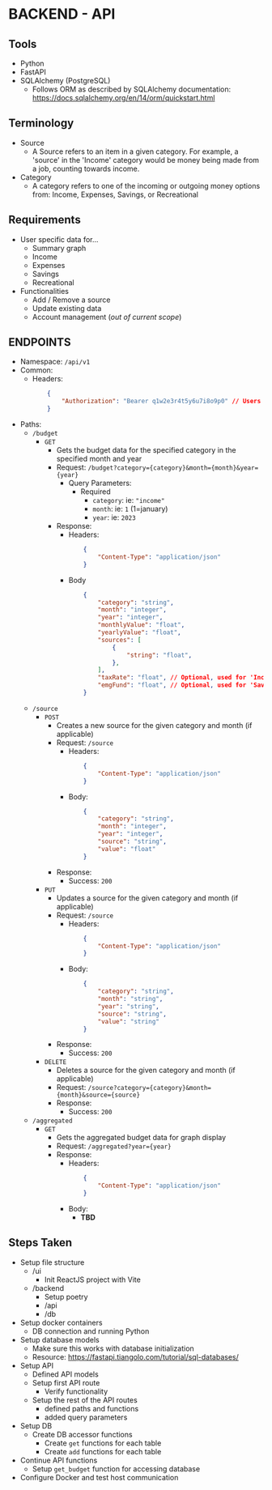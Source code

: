 # BACKEND - API

## Tools
 - Python
 - FastAPI
 - SQLAlchemy (PostgreSQL)
    - Follows ORM as described by SQLAlchemy documentation: https://docs.sqlalchemy.org/en/14/orm/quickstart.html

## Terminology
 - Source
    - A Source refers to an item in a given category. For example, a 'source' in the 'Income' category would be money being made from a job, counting towards income.
- Category
    - A category refers to one of the incoming or outgoing money options from: Income, Expenses, Savings, or Recreational

## Requirements
 - User specific data for...
    - Summary graph
    - Income
    - Expenses
    - Savings
    - Recreational 
 - Functionalities
    - Add / Remove a source
    - Update existing data
    - Account management (*out of current scope*)

## ENDPOINTS
 - Namespace: `/api/v1`
 - Common:
    - Headers:
        ```json
            {
                "Authorization": "Bearer q1w2e3r4t5y6u7i8o9p0" // Users auth token (*Out of current scope*)
            }
        ```
 - Paths:
    - `/budget`
        - `GET`
            - Gets the budget data for the specified category in the specified month and year
            - Request: `/budget?category={category}&month={month}&year={year}`
                - Query Parameters:
                    - Required
                        - `category`: ie: `"income"`
                        - `month`:    ie: `1` (1=january)
                        - `year`:     ie: `2023`
            - Response:
                - Headers:
                    ```json
                        {
                            "Content-Type": "application/json"
                        }
                    ```
                - Body
                    ```json
                        {
                            "category": "string",
                            "month": "integer",
                            "year": "integer",
                            "monthlyValue": "float",
                            "yearlyValue": "float",
                            "sources": [
                                {
                                    "string": "float",
                                },
                            ],
                            "taxRate": "float", // Optional, used for 'Income'
                            "emgFund": "float", // Optional, used for 'Savings'
                        }
                    ```
    - `/source`
        - `POST`
            - Creates a new source for the given category and month (if applicable)
            - Request: `/source`
                - Headers:
                    ```json
                        {
                            "Content-Type": "application/json"
                        }
                    ```
                - Body:
                    ```json
                        {
                            "category": "string",
                            "month": "integer",
                            "year": "integer",
                            "source": "string",
                            "value": "float"
                        }
                    ```
            - Response:
                - Success: `200`
        - `PUT`
            - Updates a source for the given category and month (if applicable)
            - Request: `/source`
                - Headers:
                    ```json
                        {
                            "Content-Type": "application/json"
                        }
                    ```
                - Body:
                    ```json
                        {
                            "category": "string",
                            "month": "string",
                            "year": "string",
                            "source": "string",
                            "value": "string"
                        }
                    ```
            - Response:
                - Success: `200`
        - `DELETE`
            - Deletes a source for the given category and month (if applicable)
            - Request: `/source?category={category}&month={month}&source={source}`
            - Response:
                - Success: `200`
    - `/aggregated`
        - `GET`
            - Gets the aggregated budget data for graph display
            - Request: `/aggregated?year={year}`
            - Response:
                - Headers:
                    ```json
                        {
                            "Content-Type": "application/json"
                        }
                    ```
                - Body:
                    - **TBD**

## Steps Taken
 - Setup file structure
   - /ui
      - Init ReactJS project with Vite
   - /backend
      - Setup poetry
      - /api
      - /db
 - Setup docker containers
    - DB connection and running Python
 - Setup database models
    - Make sure this works with database initialization
    - Resource: https://fastapi.tiangolo.com/tutorial/sql-databases/
 - Setup API
   - Defined API models
   - Setup first API route
      - Verify functionality
   - Setup the rest of the API routes
      - defined paths and functions
      - added query parameters
 - Setup DB
   - Create DB accessor functions
      - Create `get` functions for each table
      - Create `add` functions for each table
 - Continue API functions
   - Setup `get_budget` function for accessing database
 - Configure Docker and test host communication
      
